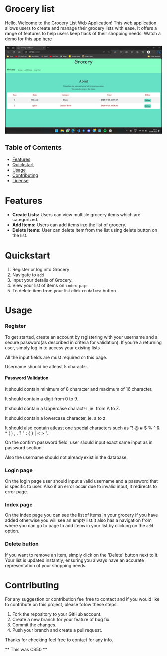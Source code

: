 # Grocery list

Hello, Welcome to the Grocery List Web Application! This web application allows users to create and manage their grocery lists with ease. It offers a range of features to help users keep track of their shopping needs.
Watch a demo for this app [here](https://youtu.be/8ix1e4CNbR8?si=28602U5v7dwa86ut)

![screenshot of index page of library](images/demo.png)

## Table of Contents
- [Features](#features)
- [Quickstart](#quickstart)
- [Usage](#usage)
- [Contributing](#contributing)
- [License](#license)



# Features

- **Create Lists:** Users can view multiple grocery items which are categorized.
- **Add Items:** Users can add items into the list of grocery.
- **Delete Items:** User can delete item from the list using delete button on the list.

# Quickstart

 1. Register or log into Grocery
 2. Navigate to `add`
 3. Input your details of Grocery.
 4. View your list of items on `index page`
 5. To delete item from your list click on `delete` button.

# Usage

### Register
To get started, create an account by registering with your username and a secure password(as described in criteria for validation). If you're a returning user, simply log in to access your existing lists

All the input fields are must required on this page.

Username should be atleast 5 character.

#### Password Validation
It should contain minimum of 8 character and maximum of 16 character.

It should contain a digit from 0 to 9.

It should contain a Uppercase character ,ie. from A to Z.

It should contain a lowercase character, ie. a to z.

It should also contain atleast one special characters such as "! @ # $ % ^ & * ( ) , . ? " : { } | < > ".


On the confirm password field, user should input exact same input as in password section.

Also the username should not already exist in the database.

### Login page
On the login page user should input a valid username and a password that is specific to user.
Also if an error occur due to invalid input, it redirects to error page.

### Index page
On the index page you can see the list of items in your grocery if you have added otherwise you will see an empty list.It also has a navigation from where you can go to page to add items in your list by clicking on the `add` option.

### Delete button
If you want to remove an item, simply click on the 'Delete' button next to it. Your list is updated instantly, ensuring you always have an accurate representation of your shopping needs.

# Contributing
For any suggestion or contribution feel free to contact and if you would like to contribute on this project, please follow these steps.

1. Fork the repository to your GitHub account.
2. Create a new branch for your feature of bug fix.
3. Commit the changes.
4. Push your branch and create a pull request.


Thanks for checking feel free to contact for any info.

** This was CS50 **